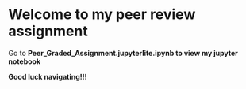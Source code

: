 # Welcome to my peer review assignment

Go to <b>Peer_Graded_Assignment.jupyterlite.ipynb<b> to view my jupyter notebook<br>

Good luck navigating!!!
